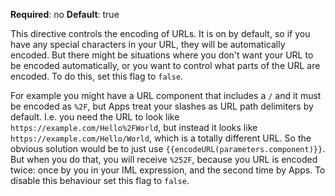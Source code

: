 **Required**: no
**Default**: true

This directive controls the encoding of URLs. 
It is on by default, so if you have any special characters in your URL, they
will be automatically encoded. But there might be situations where you don't 
want your URL to be encoded automatically, or you want to control what parts
of the URL are encoded. To do this, set this flag to `false`. 

For example you might have a URL component that includes a `/` and it must be 
encoded as `%2F`, but Apps treat your slashes as URL path delimiters by default.
I.e. you need the URL to look like `https://example.com/Hello%2FWorld`, but 
instead it looks like `https://example.com/Hello/World`, which is a totally different
URL. 
So the obvious solution would be to just use `{{encodeURL(parameters.component)}}`. 
But when you do that, you will receive `%252F`, because you URL is encoded twice: 
once by you in your IML expression, and the second time by Apps. To disable this 
behaviour set this flag to `false`. 
